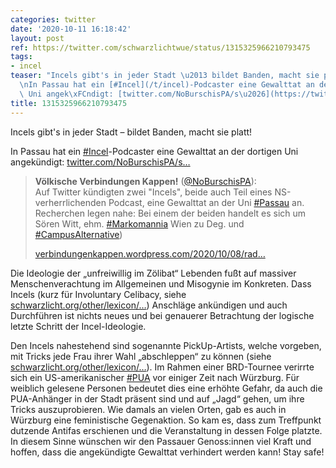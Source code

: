 ```yaml
---
categories: twitter
date: '2020-10-11 16:18:42'
layout: post
ref: https://twitter.com/schwarzlichtwue/status/1315325966210793475
tags:
- incel
teaser: "Incels gibt's in jeder Stadt \u2013 bildet Banden, macht sie platt!\n\n\n\
  \nIn Passau hat ein [#Incel](/t/incel)-Podcaster eine Gewalttat an der dortigen\
  \ Uni angek\xFCndigt: [twitter.com/NoBurschisPA/s\u2026](https://twitter.com/NoBurschisPA/status/1314614592870510598?s=19)"
title: 1315325966210793475
---
```

Incels gibt's in jeder Stadt – bildet Banden, macht sie platt!



In Passau hat ein [#Incel](/t/incel)-Podcaster eine Gewalttat an der dortigen Uni angekündigt: [twitter.com/NoBurschisPA/s…](https://twitter.com/NoBurschisPA/status/1314614592870510598?s=19)
> <b>Völkische Verbindungen Kappen!</b> ([@NoBurschisPA](https://twitter.com/NoBurschisPA)):  
>Auf Twitter kündigten zwei "Incels", beide auch Teil eines NS-verherrlichenden Podcast, eine Gewalttat an der Uni [#Passau](/t/passau) an. Recherchen legen nahe: Bei einem der beiden handelt es sich um Sören Witt, ehm. [#Markomannia](/t/markomannia) Wien zu Deg. und [#CampusAlternative](/t/campusalternative))   
>  
>[verbindungenkappen.wordpress.com/2020/10/08/rad…](https://verbindungenkappen.wordpress.com/2020/10/08/radiosoeren88/)  


Die Ideologie der „unfreiwillig im Zölibat“ Lebenden fußt auf massiver Menschenverachtung im Allgemeinen und Misogynie im Konkreten. Dass Incels (kurz für Involuntary Celibacy, siehe [schwarzlicht.org/other/lexicon/…](https://schwarzlicht.org/other/lexicon/#incel)) Anschläge ankündigen und auch Durchführen ist nichts neues und bei genauerer Betrachtung der logische letzte Schritt der Incel-Ideologie.



Den Incels nahestehend sind sogenannte PickUp-Artists, welche vorgeben, mit Tricks jede Frau ihrer Wahl „abschleppen“ zu können (siehe [schwarzlicht.org/other/lexicon/…](https://schwarzlicht.org/other/lexicon/#pua)).
Im Rahmen einer BRD-Tournee verirrte sich ein US-amerikanischer [#PUA](/t/pua) vor einiger Zeit nach Würzburg. Für weiblich gelesene Personen bedeutet dies eine erhöhte Gefahr, da auch die PUA-Anhänger in der Stadt präsent sind und auf „Jagd“ gehen, um ihre Tricks auszuprobieren.
Wie damals an vielen Orten, gab es auch in Würzburg eine feministische Gegenaktion. So kam es, dass zum Treffpunkt dutzende Antifas erschienen und die Veranstaltung in dessen Folge platzte.
In diesem Sinne wünschen wir den Passauer Genoss:innen viel Kraft und hoffen, dass die angekündigte Gewalttat verhindert werden kann! Stay safe!